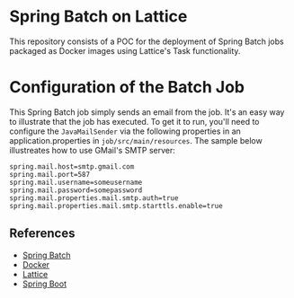 # Spring Batch on Lattice
This repository consists of a POC for the deployment of Spring Batch jobs packaged as 
Docker images using Lattice's Task functionality.

# Configuration of the Batch Job
This Spring Batch job simply sends an email from the job.  It's an easy way to illustrate
that the job has executed.  To get it to run, you'll need to configure the 
`JavaMailSender` via the following properties in an application.properties in 
`job/src/main/resources`.  The sample below illustreates how to use GMail's SMTP server:

```
spring.mail.host=smtp.gmail.com
spring.mail.port=587
spring.mail.username=someusername
spring.mail.password=somepassword
spring.mail.properties.mail.smtp.auth=true
spring.mail.properties.mail.smtp.starttls.enable=true
```

## References
* [Spring Batch](https://spring.io/projects/spring-batch)
* [Docker](https://www.docker.com)
* [Lattice](http://lattice.cf)
* [Spring Boot](https://spring.io/projects/spring-boot)